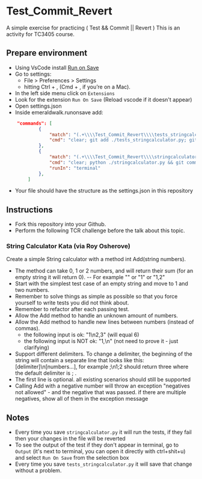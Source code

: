 # Test_Commit_Revert

A simple exercise for practicing ( Test && Commit || Revert )
This is an activity for TC3405 course.

## Prepare environment

- Using VsCode install [Run on Save](https://marketplace.visualstudio.com/items?itemName=emeraldwalk.RunOnSave)
- Go to settings: 
  - File > Preferences > Settings 
  - hitting Ctrl + , (Cmd + , if you’re on a Mac).  
- In the left side menu click on `Extensions`
- Look for the extension `Run On Save` (Reload vscode if it doesn't appear)
- Open settings.json
- Inside emeraldwalk.runonsave add: 
``` json
    "commands": [
            {
                "match": "(.+\\\\Test_Commit_Revert\\\\tests_stringcalculator\\.py|.+\\/Test_Commit_Revert\\/tests_stringcalculator\\.py)",
                "cmd": "clear; git add ./tests_stringcalculator.py; git commit -m \"test\""
            },
            {
                "match": "(.+\\\\Test_Commit_Revert\\\\stringcalculator\\.py|.+\\/Test_Commit_Revert\\/stringcalculator\\.py)",
                "cmd": "clear; python ./stringcalculator.py && git commit -am progress || git reset --hard",
                "runIn": "terminal"
            },
        ]
```
- Your file should have the structure as the settings.json in this repository


## Instructions

- Fork this repository into your Github.
- Perform the following TCR challenge before the talk about this topic.
 
### String Calculator Kata (via Roy Osherove)

Create a simple String calculator with a method int Add(string numbers).
- The method can take 0, 1 or 2 numbers, and will return their sum (for an empty string it will return 0).
-- For example "" or "1" or "1,2"
- Start with the simplest test case of an empty string and move to 1 and two numbers.
- Remember to solve things as simple as possible so that you force yourself to write tests you did not think about.
- Remember to refactor after each passing test.
- Allow the Add method to handle an unknown amount of numbers.
- Allow the Add method to handle new lines between numbers (instead of commas).
  - the following input is ok: "1\n2,3" (will equal 6)
  - the following input is NOT ok: "1,\n" (not need to prove it - just clarifying)
- Support different delimiters. To change a delimiter, the beginning of the string will contain a separate line that looks like this: [delimiter]\n[numbers...], for example ;\n1;2 should return three where the default delimiter is ; .
- The first line is optional. all existing scenarios should still be supported
- Calling Add with a negative number will throw an exception "negatives not allowed" - and the negative that was passed. if there are multiple negatives, show all of them in the exception message

## Notes

- Every time you save `stringcalculator.py` it will run the tests, if they fail then your changes in the file will be reverted
- To see the output of the test if they don't appear in terminal, go to `Output` (it's next to terminal, you can open it directly with ctrl+shit+u) and select `Run On Save` from the selection box
- Every time you save `tests_stringcalculator.py` it will save that change without a problem.